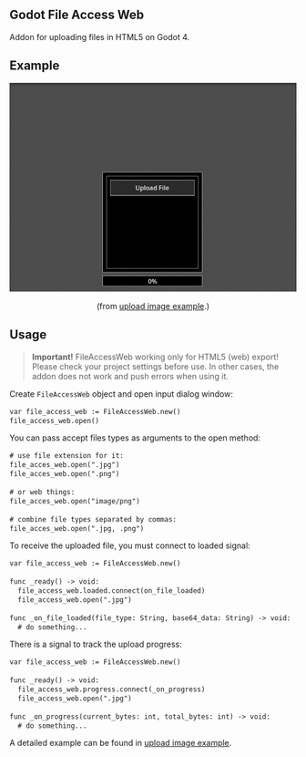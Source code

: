 ## Godot File Access Web
Addon for uploading files in HTML5 on Godot 4.

## Example
<p align="center">
  <img width="600" src="docs/example.gif" alt="Example">
</p>

<p align="center">
  (from <a href="/addons/FileAccessWeb/examples/upload_image_example.gd">upload image example</a>.)
</p>

## Usage

> **Important!** FileAccessWeb working only for HTML5 (web) export! Please check your project settings before use. In other cases, the addon does not work and push errors when using it.

Create `FileAccessWeb` object and open input dialog window:

```gdscript
var file_access_web := FileAccessWeb.new()
file_access_web.open()
```

You can pass accept files types as arguments to the open method:

```gdscript
# use file extension for it:
file_acces_web.open(".jpg")
file_acces_web.open(".png")

# or web things:
file_acces_web.open("image/png")

# combine file types separated by commas:
file_acces_web.open(".jpg, .png")
```

To receive the uploaded file, you must connect to loaded signal:

```gdscript
var file_access_web := FileAccessWeb.new()

func _ready() -> void:
  file_access_web.loaded.connect(on_file_loaded)
  file_access_web.open(".jpg")

func _on_file_loaded(file_type: String, base64_data: String) -> void:
  # do something...
```

There is a signal to track the upload progress:

```gdscript
var file_access_web := FileAccessWeb.new()

func _ready() -> void:
  file_access_web.progress.connect(_on_progress)
  file_access_web.open(".jpg")

func _on_progress(current_bytes: int, total_bytes: int) -> void:
  # do something...
```

A detailed example can be found in [upload image example](/addons/FileAccessWeb/examples/upload_image_example.gd).
